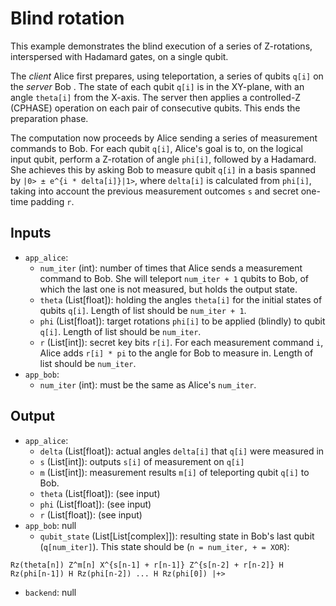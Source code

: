 # Blind rotation

This example demonstrates the blind execution of a series of Z-rotations, interspersed with Hadamard gates, on a single qubit.

The *client* Alice first prepares, using teleportation, a series of qubits `q[i]` on the *server* Bob . The state of each qubit `q[i]` is in the XY-plane, with an angle `theta[i]` from the X-axis. The server then applies a controlled-Z (CPHASE) operation on each pair of consecutive qubits. This ends the preparation phase.

The computation now proceeds by Alice sending a series of measurement commands to Bob. For each qubit `q[i]`, Alice's goal is to, on the logical input qubit, perform a Z-rotation of angle `phi[i]`, followed by a Hadamard. She achieves this by asking Bob to measure qubit `q[i]` in a basis spanned by `|0> ± e^{i * delta[i]}|1>`, where `delta[i]` is calculated from `phi[i]`, taking into account the previous measurement outcomes `s` and secret one-time padding `r`.

## Inputs
* `app_alice`:
  * `num_iter` (int): number of times that Alice sends a measurement command to Bob. She will teleport `num_iter + 1` qubits to Bob, of which the last one is not measured, but holds the output state.
  * `theta` (List[float]): holding the angles `theta[i]` for the initial states of qubits `q[i]`. Length of list should be `num_iter + 1`.
  * `phi` (List[float]): target rotations `phi[i]` to be applied (blindly) to qubit `q[i]`. Length of list should be `num_iter`.
  * `r` (List[int]): secret key bits `r[i]`. For each measurement command `i`, Alice adds `r[i] * pi` to the angle for Bob to measure in. Length of list should be `num_iter`.
* `app_bob`:
  * `num_iter` (int): must be the same as Alice's `num_iter`.

## Output
* `app_alice`:
  * `delta` (List[float]): actual angles `delta[i]` that `q[i]` were measured in
  * `s` (List[int]): outputs `s[i]` of measurement on `q[i]`
  * `m` (List[int]): measurement results `m[i]` of teleporting qubit `q[i]` to Bob.
  * `theta` (List[float]): (see input)
  * `phi` (List[float]): (see input)
  * `r` (List[float]): (see input)
* `app_bob`: null
  * `qubit_state` (List[List[complex]]): resulting state in Bob's last qubit (`q[num_iter]`). This state should be (`n = num_iter, + = XOR`):
 ```
Rz(theta[n]) Z^m[n] X^{s[n-1] + r[n-1]} Z^{s[n-2] + r[n-2]} H Rz(phi[n-1]) H Rz(phi[n-2]) ... H Rz(phi[0]) |+>
```
* `backend`: null

